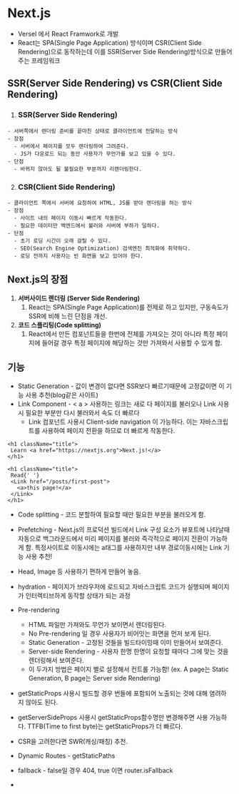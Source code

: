 # Next.js
  * Versel 에서 React Framwork로 개발
  * React는 SPA(Single Page Application) 방식이며 CSR(Client Side Rendering)으로 동작하는데 이를 SSR(Server Side Rendering)방식으로 만들어주는 프레임워크
  
## SSR(Server Side Rendering) vs CSR(Client Side Rendering)
  1. <h3>SSR(Server Side Rendering)</h3>
    - 서버쪽에서 렌더링 준비를 끝마친 상태로 클라이언트에 전달하는 방식
    - 장점
      - 서버에서 페이지를 모두 렌더링하여 그려준다.
      - JS가 다운로드 되는 동안 사용자가 무언가를 보고 있을 수 있다.
    - 단점
      - 바뀌지 않아도 될 불필요한 부분까지 리렌더링한다.
      
  2. <h3>CSR(Client Side Rendering)</h3>
    - 클라이언트 쪽에서 서버에 요청하여 HTML, JS를 받아 렌더링을 하는 방식
    - 장점
      - 사이트 내의 페이지 이동시 빠르게 작동한다.
      - 필요한 데이터만 백엔드에서 불러와 서버에 부하가 덜하다.
    - 단점
      - 초기 로딩 시간이 오래 걸릴 수 있다.
      - SEO(Search Engine Optimization) 검색엔진 최적화에 취약하다.
      - 로딩 전까지 사용자는 빈 화면을 보고 있어야 한다.
    
## Next.js의 장점
1. **서버사이드 렌더링 (Server Side Rendering)**
    1. React는 SPA(Single Page Application)를 전제로 하고 있지만, 구동속도가 SSR에 비해 느린 단점을 개선.
2. **코드 스플리팅(Code splitting)**
    1. React에서 만든 컴포넌트들을 한번에 전체를 가져오는 것이 아니라 특정 페이지에 들어갈 경우 특정 페이지에 해당하는 것만 가져와서 사용할 수 있게 함.

## 기능
 * Static Generation - 값이 변경이 없다면 SSR보다 빠르기때문에 고정값이면 이 기능 사용 추천(blog같은 사이트)
 * Link Component - < a > 사용하는 링크는 새로 다 페이지를 불러오나 Link 사용시 필요한 부분만 다시 불러와서 속도 더 빠르다
   * Link 컴포넌트 사용시 Client-side navigation 이 가능하다. 이는 자바스크립트를 사용하여 페이지 전환을 하므로 더 빠르게 작동한다.
 ```
 <h1 className="title">
  Learn <a href="https://nextjs.org">Next.js!</a>
</h1>
 ```
 
 ```
 <h1 className="title">
  Read{' '}
  <Link href="/posts/first-post">
    <a>this page!</a>
  </Link>
</h1>
 ```
  * Code splitting - 코드 분할하여 필요할 때만 필요한 부분을 불러오게 함.
  * Prefetching - Next.js의 프로덕션 빌드에서 Link 구성 요소가 뷰포트에 나타날때 자동으로 백그라운드에서 미리 페이지를 불러와 즉각적으로 페이지 전환이 가능하게 함. 특정사이트로 이동시에는 a태그를 사용하지만 내부 경로이동시에는 Link 기능 사용 추천!
  * Head, Image 등 사용하기 편하게 만들어 놓음.
 
  * hydration - 페이지가 브라우저에 로드되고 자바스크립트 코드가 실행되며 페이지가 인터렉티브하게 동작할 상태가 되는 과정
  * Pre-rendering
    * HTML 파일만 가져와도 무언가 보이면서 렌더링된다.
    * No Pre-rendering 일 경우 사용자가 비어잇는 화면을 먼저 보게 된다.
    * Static Generation - 고정된 것들을 빌드타이밍때 이미 만들어서 보여준다.
    * Server-side Rendering - 사용자 한명 한명이 요청할 때마다 그에 맞는 것을 렌더링해서 보여준다.
    * 이 두가지 방법은 페이지 별로 설정해서 컨트롤 가능함! (ex. A page는 Static Generation, B page는 Server side Rendering)
  * getStaticProps 사용시 빌드할 경우 번들에 포함되어 노출되는 것에 대해 염려하지 않아도 된다.
  * getServerSideProps 사용시 getStaticProps함수명만 변경해주면 사용 가능하다. TTFB(Time to first byte)는 getStaticProps가 더 빠르다.
  * CSR을 고려한다면 SWR(캐싱/패칭) 추천. 
  * Dynamic Routes - getStaticPaths
  * fallback - false일 경우 404, true 이면 router.isFallback
  * 
